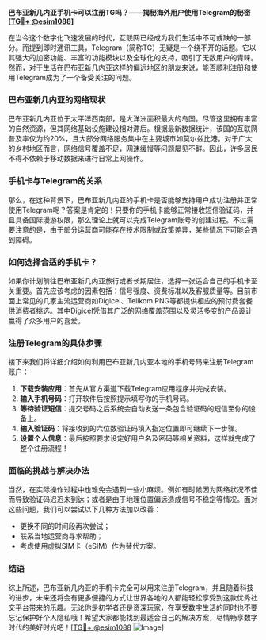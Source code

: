 **巴布亚新几内亚手机卡可以注册TG吗？——揭秘海外用户使用Telegram的秘密[[TG💪+ @esim1088](https://t.me/s/esim1088)]**

在当今这个数字化飞速发展的时代，互联网已经成为我们生活中不可或缺的一部分。而提到即时通讯工具，Telegram（简称TG）无疑是一个绕不开的话题。它以其强大的加密功能、丰富的功能模块以及全球化的支持，吸引了无数用户的青睐。然而，对于生活在巴布亚新几内亚这样的偏远地区的朋友来说，能否顺利注册和使用Telegram成为了一个备受关注的问题。

### 巴布亚新几内亚的网络现状

巴布亚新几内亚位于太平洋西南部，是大洋洲面积最大的岛国。尽管这里拥有丰富的自然资源，但其网络基础设施建设相对滞后。根据最新数据统计，该国的互联网普及率仅为约20%，且大部分网络服务集中在主要城市如莫尔兹比港。对于广大的乡村地区而言，网络信号覆盖不足，网速缓慢等问题屡见不鲜。因此，许多居民不得不依赖于移动数据来进行日常上网操作。

### 手机卡与Telegram的关系

那么，在这种背景下，巴布亚新几内亚的手机卡是否能够支持用户成功注册并正常使用Telegram呢？答案是肯定的！只要你的手机卡能够正常接收短信验证码，并且具备国际漫游权限，那么理论上就可以完成Telegram账号的创建过程。不过需要注意的是，由于部分运营商可能存在技术限制或政策差异，某些情况下可能会遇到障碍。

### 如何选择合适的手机卡？

如果你计划前往巴布亚新几内亚旅行或者长期居住，选择一张适合自己的手机卡至关重要。首先应该考虑的因素包括：信号强度、资费标准以及客服质量等。目前市面上常见的几家主流运营商如Digicel、Telikom PNG等都提供相应的预付费套餐供消费者挑选。其中Digicel凭借其广泛的网络覆盖范围以及灵活多变的产品设计赢得了众多用户的喜爱。

### 注册Telegram的具体步骤

接下来我们将详细介绍如何利用巴布亚新几内亚本地的手机号码来注册Telegram账户：

1. **下载安装应用**：首先从官方渠道下载Telegram应用程序并完成安装。
2. **输入手机号码**：打开软件后按照提示填写你的手机号码。
3. **等待验证短信**：提交号码之后系统会自动发送一条包含验证码的短信至你的设备上。
4. **输入验证码**：将接收到的六位数验证码填入指定位置即可继续下一步骤。
5. **设置个人信息**：最后按照要求设定好用户名及密码等相关资料，这样就完成了整个注册流程！

### 面临的挑战与解决办法

当然，在实际操作过程中也难免会遇到一些小麻烦。例如有时候因为网络状况不佳而导致验证码迟迟未到达；或者是由于地理位置偏远造成信号不稳定等情况。面对这些问题，我们可以尝试以下几种方法加以改善：
- 更换不同的时间段再次尝试；
- 联系当地运营商寻求帮助；
- 考虑使用虚拟SIM卡（eSIM）作为替代方案。

### 结语

综上所述，巴布亚新几内亚的手机卡完全可以用来注册Telegram，并且随着科技的进步，未来还将会有更多便捷的方式让世界各地的人都能轻松享受到这款优秀社交平台带来的乐趣。无论你是初学者还是资深玩家，在享受数字生活的同时也不要忘记保护好个人隐私哦！希望大家都能找到最适合自己的解决方案，尽情畅享数字时代的美好时光吧！[[TG💪+ @esim1088](https://t.me/s/esim1088) ![Image](https://i.postimg.cc/4NQfJmqS/Snipaste-2025-05-13-00-14-12.png)]